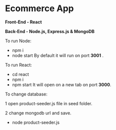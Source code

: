 # Ecommerce App

**Front-End - React**

**Back-End - Node.js, Express.js & MongoDB**

To run Node:
- npm i
- node start
By default it will run on port **3001** .

To run React:
- cd react
- npm i
- npm start
It will open on a new tab on port **3000**.

To change database:

1 open product-seeder.js file in seed folder.

2 change mongodb url and save.

- node product-seeder.js



